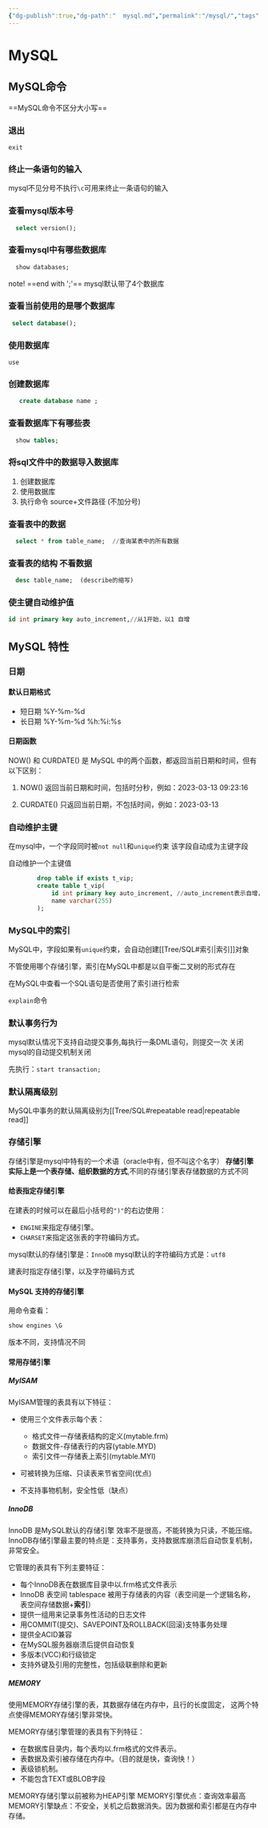 ```yaml
---
{"dg-publish":true,"dg-path":"  mysql.md","permalink":"/mysql/","tags":["CS/database"],"created":"2022-08-02T01:12:16.575+08:00","updated":"2023-08-27T13:23:13.161+08:00"}
---
```



# MySQL 

## MySQL命令

==MySQL命令不区分大小写==

### 退出
`exit`

### 终止一条语句的输入

 mysql不见分号不执行`\c`可用来终止一条语句的输入


### 查看mysql版本号
```sql
  select version();
```
### 查看mysql中有哪些数据库
```sql
  show databases;
```
 note! ==end with ';'==
 mysql默认带了4个数据库

### 查看当前使用的是哪个数据库
```sql
 select database();
```
### 使用数据库
 `use`

### 创建数据库
```sql
   create database name ; 
```
### 查看数据库下有哪些表
```sql
  show tables;
```
### 将sql文件中的数据导入数据库  

1. 创建数据库 
2. 使用数据库 
3. 执行命令  source+文件路径 (不加分号)


### 查看表中的数据 
```sql
  select * from table_name;  //查询某表中的所有数据
```
### 查看表的结构 不看数据
```sql
  desc table_name;  (describe的缩写)
```

 ### 使主键自动维护值 

```sql
id int primary key auto_increment,//从1开始，以1 自增 
```


##  MySQL 特性

### 日期

#### 默认日期格式

- 短日期 %Y-%m-%d 
- 长日期 %Y-%m-%d %h:%i:%s

#### 日期函数

NOW() 和 CURDATE() 是 MySQL 中的两个函数，都返回当前日期和时间，但有以下区别：

1. NOW() 返回当前日期和时间，包括时分秒，例如：2023-03-13 09:23:16

2. CURDATE() 只返回当前日期，不包括时间，例如：2023-03-13

### 自动维护主键

 在mysql中，一个字段同时被`not null`和`unique`约束 该字段自动成为主键字段

自动维护一个主键值
```sql
		drop table if exists t_vip;
		create table t_vip(
			id int primary key auto_increment, //auto_increment表示自增，从1开始，以1递增！
			name varchar(255)
		);
```
### MySQL中的索引

MySQL中，字段如果有`unique`约束，会自动创建[[Tree/SQL#索引\|索引]]对象

不管使用哪个存储引擎，索引在MySQL中都是以自平衡二叉树的形式存在

在MySQL中查看一个SQL语句是否使用了索引进行检索 

`explain`命令 

### 默认事务行为

mysql默认情况下支持自动提交事务,每执行一条DML语句，则提交一次
关闭mysql的自动提交机制关闭

先执行：`start transaction;`

### 默认隔离级别

MySQL中事务的默认隔离级别为[[Tree/SQL#repeatable read\|repeatable read]]

### 存储引擎

存储引擎是mysql中特有的一个术语（oracle中有，但不叫这个名字） 
**存储引擎实际上是一个表存储、组织数据的方式**,不同的存储引擎表存储数据的方式不同

#### 给表指定存储引擎

在建表的时候可以在最后小括号的`")"`的右边使用：

- `ENGINE`来指定存储引擎。
- `CHARSET`来指定这张表的字符编码方式。

mysql默认的存储引擎是：`InnoDB`
mysql默认的字符编码方式是：`utf8`

建表时指定存储引擎，以及字符编码方式 

#### MySQL 支持的存储引擎

用命令查看：

```sql 
show engines \G
```
版本不同，支持情况不同

#### 常用存储引擎

##### MyISAM

MyISAM管理的表具有以下特征：

- 使用三个文件表示每个表：
	- 格式文件一存储表结构的定义(mytable.frm)
	- 数据文件-存储表行的内容(ytable.MYD)
	- 索引文件一存储表上索引(mytable.MYI)

- 可被转换为压缩、只读表来节省空间(优点)
- 不支持事物机制，安全性低（缺点）

##### InnoDB

InnoDB 是MySQL默认的存储引擎
效率不是很高，不能转换为只读，不能压缩。
InnoDB存储引擎最主要的特点是：支持事务，支持数据库崩溃后自动恢复机制， 非常安全。

它管理的表具有下列主要特征：
- 每个InnoDB表在数据库目录中以.frm格式文件表示
- InnoDB 表空间 tablespace 被用于存储表的内容（表空间是一个逻辑名称，表空间存储数据+**索引**）
- 提供一组用来记录事务性活动的日志文件
- 用COMMIT(提交)、SAVEPOINT及ROLLBACK(回滚)支特事务处理
- 提供全ACID兼容
- 在MySQL服务器崩溃后提供自动恢复
- 多版本(VCC)和行级锁定
- 支持外键及引用的完整性，包括级联删除和更新

##### MEMORY 

使用MEMORY存储引擎的表，其数据存储在内存中，且行的长度固定，
这两个特点使得MEMORY存储引擎非常快。

MEMORY存储引擎管理的表具有下列特征：
- 在数据库目录内，每个表均以.frm格式的文件表示。
- 表数据及索引被存储在内存中。（目的就是快，查询快！）
- 表级锁机制。
- 不能包含TEXT或BLOB字段

MEMORY存储引擎以前被称为HEAP引擎
MEMORY引擎优点：查询效率最高
MEMORY引擎缺点：不安全，关机之后数据消失。因为数据和索引都是在内存中存储。